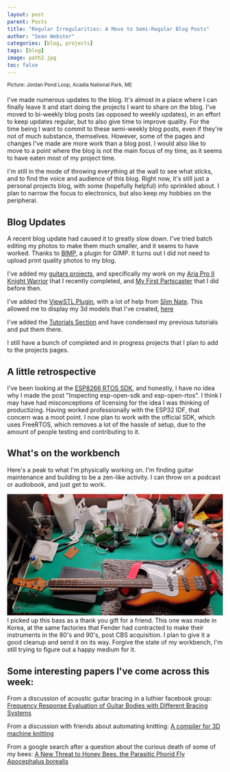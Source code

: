 ```yaml
---
layout: post
parent: Posts
title: "Regular Irregularities: A Move to Semi-Regular Blog Posts"
author: "Sean Webster"
categories: [blog, projects]
tags: [blog]
image: path2.jpg
toc: false
---
```

<sup>Picture: Jordan Pond Loop, Acadia National Park, ME</sup>

I've made numerous updates to the blog. It's almost in a place where I can finally leave it and start doing the projects I want to share on the blog. I've moved to bi-weekly blog posts (as opposed to weekly updates), in an effort to keep updates regular, but to also give time to improve quality. For the time being I want to commit to these semi-weekly blog posts, even if they're not of much substance, themselves. However, some of the pages and changes I've made are more work than a blog post. I would also like to move to a point where the blog is not the main focus of my time, as it seems to have eaten most of my project time.

I'm still in the mode of throwing everything at the wall to see what sticks, and to find the voice and audience of this blog. Right now, it's still just
a personal projects blog, with some (hopefully helpful) info sprinkled about. I plan to narrow the focus to electronics, but also keep my hobbies on the peripheral.

## Blog Updates
A recent blog update had caused it to greatly slow down. I've tried batch editing my photos to make them much smaller, and it seams to have worked.
Thanks to [BIMP](https://alessandrofrancesconi.it/projects/bimp/), a plugin for GIMP. It turns out I did not need to upload print quality photos to my blog.

I've added my [guitars projects](/Projects/Guitars), and specifically my work on my [Aria Pro II Knight Warrior](/Projects/Guitars/AriaProII_Knight_Warrior) that I recently completed,
and [My First Partscaster](/Projects/Guitars/first_custom_partscaster.md) that I did before then.

I've added the [ViewSTL Plugin](https://www.viewstl.com/plugin/), with a lot of help from [Slim Nate](https://slimnate.com/blogging/tutorial/2021/04/18/displaying-3d-models.html).
This allowed me to display my 3d models that I've created, [here](/Projects/3D_Printing/)

I've added the [Tutorials Section](/Tutorials/) and have condensed my previous tutorials and put them there.

I still have a bunch of completed and in progress projects that I plan to add to the projects pages.

## A little retrospective
I've been looking at the [ESP8266 RTOS SDK](https://github.com/espressif/ESP8266_RTOS_SDK/tree/master), and honestly, I have no idea why I made the post "Inspecting esp-open-sdk and esp-open-rtos". 
I think I may have had misconceptions of licensing for the idea I was thinking of productizing. Having worked professionally with the ESP32 IDF, that concern was a moot point. 
I now plan to work with the official SDK, which uses FreeRTOS, which removes a lot of the hassle of setup, due to the amount of people testing and contributing to it.

## What's on the workbench
Here's a peak to what I'm physically working on. I'm finding guitar maintenance and building to be a zen-like activity. I can throw on a podcast or audiobook, and just get to work.

![Samick Bass](/assets/img/guitars/samick_bass.jpg)
I picked up this bass as a thank you gift for a friend. This one was made in Korea, at the same factories that Fender had contracted to make their instruments in the 80's and 90's, post CBS acquisition. 
I plan to give it a good cleanup and send it on its way. Forgive the state of my workbench, I'm still trying to figure out a happy medium for it.

## Some interesting papers I've come across this week:
From a discussion of acoustic guitar bracing in a luthier facebook group:
[Frequency Response Evaluation of Guitar Bodies with Different Bracing Systems](https://www.mdpi.com/2073-8994/12/5/795)

From a discussion with friends about automating knitting:
[A compiler for 3D machine knitting](https://dspace.mit.edu/handle/1721.1/134995)

From a google search after a question about the curious death of some of my bees: 
[A New Threat to Honey Bees, the Parasitic Phorid Fly Apocephalus borealis](https://www.ncbi.nlm.nih.gov/pmc/articles/PMC3250467/)